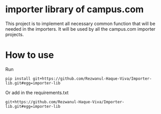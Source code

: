 # importer library of campus.com
This project is to implement all necessary common function that will be needed in the importers.
It will be used by all the campus.com importer projects.

# How to use
Run 

    pip install git+https://github.com/Rezwanul-Haque-Viva/Importer-lib.git#egg=importer-lib

Or add in the requirements.txt

    git+https://github.com/Rezwanul-Haque-Viva/Importer-lib.git#egg=importer-lib
    

